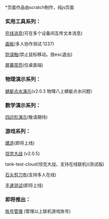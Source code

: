 *页面作品由scratch制作，纯js页面
### 实用工具系列：

[在线消息](https://game.szy-szy.top/message)(可在多个设备间互传文本消息)  

[画板](https://game.szy-szy.top/paint)(多人协作测试:1237)  

[防误触](https://game.szy-szy.top/no-touch)(禁止鼠标移动。按esc退出)  

[屏幕常亮](https://game.szy-szy.top/wake-on)(仅桌面端)

### 物理演示系列：  

[蜻蜓点水演示](https://game.szy-szy.top/wl/qt)(v2.0.3 物理八上蜻蜓点水问题） 

 ### 数学演示系列：

 [四边形演示](https://game.szy-szy.top/)(敬请期待)
 
### 游戏系列：

[建造](https://game.szy-szy.top/build)(即将上线)

[坦克大战](https://game.szy-szy.top/tank-test) (v2.0.5)  

tank-test-cloud(坦克大战，支持在线联机)(测试版)  

[石头剪刀布](https://game.szy-szy.top/rock-paper-scissors.html)(支持多人在线)  

[手速测试](https://game.szy-szy.top/)(即将上线)

### 即将推出：  

[账号管理](https://game.szy-szy.top/account) (管理以上联机游戏账号)
